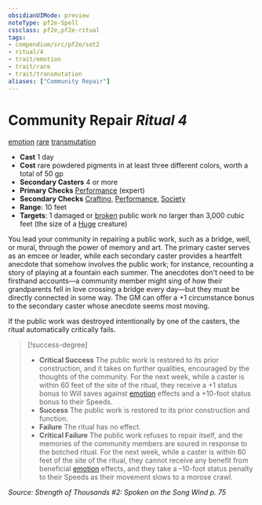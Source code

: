 ```yaml
---
obsidianUIMode: preview
noteType: pf2e-Spell
cssclass: pf2e,pf2e-ritual
tags:
- compendium/src/pf2e/sot2
- ritual/4
- trait/emotion
- trait/rare
- trait/transmutation
aliases: ["Community Repair"]
---
```

# Community Repair *Ritual 4*  
[emotion](rules/traits/emotion.md "Emotion Effect Trait")  [rare](rules/traits/rare.md "Rare Rarity Trait")  [transmutation](rules/traits/transmutation.md "Transmutation School Trait")  

- **Cast** 1 day
- **Cost** rare powdered pigments in at least three different colors, worth a total of 50 gp
- **Secondary Casters** 4 or more
- **Primary Checks** [Performance](compendium/skills.md#Performance) (expert)
- **Secondary Checks** [Crafting](compendium/skills.md#Crafting), [Performance](compendium/skills.md#Performance), [Society](compendium/skills.md#Society)
- **Range**: 10 feet
- **Targets**: 1 damaged or [broken](rules/conditions.md#Broken) public work no larger than 3,000 cubic feet (the size of a [Huge](rules/traits/huge-b1.md "Huge Size Trait") creature)

You lead your community in repairing a public work, such as a bridge, well, or mural, through the power of memory and art. The primary caster serves as an emcee or leader, while each secondary caster provides a heartfelt anecdote that somehow involves the public work; for instance, recounting a story of playing at a fountain each summer. The anecdotes don't need to be firsthand accounts—a community member might sing of how their grandparents fell in love crossing a bridge every day—but they must be directly connected in some way. The GM can offer a +1 circumstance bonus to the secondary caster whose anecdote seems most moving.

If the public work was destroyed intentionally by one of the casters, the ritual automatically critically fails.

> [!success-degree] 
> - **Critical Success** The public work is restored to its prior construction, and it takes on further qualities, encouraged by the thoughts of the community. For the next week, while a caster is within 60 feet of the site of the ritual, they receive a +1 status bonus to Will saves against [emotion](rules/traits/emotion.md "Emotion Effect Trait") effects and a +10-foot status bonus to their Speeds.
> - **Success** The public work is restored to its prior construction and function.
> - **Failure** The ritual has no effect.
> - **Critical Failure** The public work refuses to repair itself, and the memories of the community members are soured in response to the botched ritual. For the next week, while a caster is within 60 feet of the site of the ritual, they cannot receive any benefit from beneficial [emotion](rules/traits/emotion.md "Emotion Effect Trait") effects, and they take a –10-foot status penalty to their Speeds as their movement slows to a morose crawl.

*Source: Strength of Thousands #2: Spoken on the Song Wind p. 75*